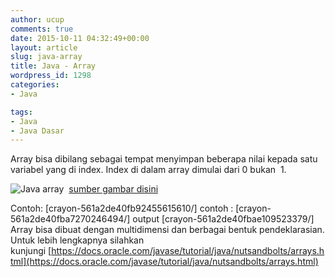 ```yaml
---
author: ucup
comments: true
date: 2015-10-11 04:32:49+00:00
layout: article
slug: java-array
title: Java - Array
wordpress_id: 1298
categories:
- Java

tags:
- Java
- Java Dasar
---
```


Array bisa dibilang sebagai tempat menyimpan beberapa nilai kepada satu variabel yang di index. Index di dalam array dimulai dari 0 bukan  1.



![Java array](https://docs.oracle.com/javase/tutorial/figures/java/objects-tenElementArray.gif) 
[sumber gambar disini](https://docs.oracle.com/javase/tutorial/java/nutsandbolts/arrays.html)
<!-- more -->
Contoh:
[crayon-561a2de40fb92455615610/]
contoh :
[crayon-561a2de40fba7270246494/]
output
[crayon-561a2de40fbae109523379/]
Array bisa dibuat dengan multidimensi dan berbagai bentuk pendeklarasian. Untuk lebih lengkapnya silahkan kunjungi [https://docs.oracle.com/javase/tutorial/java/nutsandbolts/arrays.html](https://docs.oracle.com/javase/tutorial/java/nutsandbolts/arrays.html)
